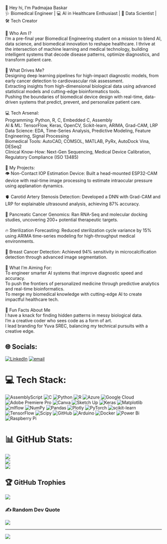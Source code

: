 👾 Hey hi, I’m Padmajaa Baskar<br>🩺 Biomedical Engineer | 💻 AI in Healthcare Enthusiast | 🔬 Data Scientist | 🛠️ Tech Creator<br><br>🧠 Who Am I?<br>I’m a pre-final year Biomedical Engineering student on a mission to blend AI, data science, and biomedical innovation to reshape healthcare. I thrive at the intersection of machine learning and medical technology, building intelligent systems that decode disease patterns, optimize diagnostics, and transform patient care.<br><br>🚀 What Drives Me?<br>Designing deep learning pipelines for high-impact diagnostic models, from early cancer detection to cardiovascular risk assessment.<br>Extracting insights from high-dimensional biological data using advanced statistical models and cutting-edge bioinformatics tools.<br>Pushing the boundaries of biomedical device design with real-time, data-driven systems that predict, prevent, and personalize patient care.<br><br>💻 Tech Arsenal:<br>Programming: Python, R, C, Embedded C, Assembly<br>AI & ML: TensorFlow, Keras, OpenCV, Scikit-learn, ARIMA, Grad-CAM, LRP<br>Data Science: EDA, Time-Series Analysis, Predictive Modeling, Feature Engineering, Signal Processing<br>Biomedical Tools: AutoCAD, COMSOL, MATLAB, PyRx, AutoDock Vina, DESeq2<br>Clinical Know-How: Next-Gen Sequencing, Medical Device Calibration, Regulatory Compliance (ISO 13485)<br><br>🧪 My Projects:<br>👁️ Non-Contact IOP Estimation Device: Built a head-mounted ESP32-CAM device with real-time image processing to estimate intraocular pressure using applanation dynamics.<br><br>🫀 Carotid Artery Stenosis Detection: Developed a DNN with Grad-CAM and LRP for explainable ultrasound analysis, achieving 87% accuracy.<br><br>🦠 Pancreatic Cancer Genomics: Ran RNA-Seq and molecular docking studies, uncovering 200+ potential therapeutic targets.<br><br>🔥 Sterilization Forecasting: Reduced sterilization cycle variance by 15% using ARIMA time-series modeling for high-throughput medical environments.<br><br>🔎 Breast Cancer Detection: Achieved 94% sensitivity in microcalcification detection through advanced image segmentation.<br><br>🎯 What I’m Aiming For:<br>To engineer smarter AI systems that improve diagnostic speed and accuracy.<br>To push the frontiers of personalized medicine through predictive analytics and real-time bioinformatics.<br>To merge my biomedical knowledge with cutting-edge AI to create impactful healthcare tech.<br><br>🎨 Fun Facts About Me<br>I have a knack for finding hidden patterns in messy biological data.<br>I’m a creative coder who sees code as a form of art.<br>I lead branding for Yuva SREC, balancing my technical pursuits with a creative edge.


## 🌐 Socials:
[![LinkedIn](https://img.shields.io/badge/LinkedIn-%230077B5.svg?logo=linkedin&logoColor=white)](https://linkedin.com/in/https://www.linkedin.com/in/padmajaa-baskar/) [![email](https://img.shields.io/badge/Email-D14836?logo=gmail&logoColor=white)](mailto:padmajaa2705@gmail.com) 

# 💻 Tech Stack:
![AssemblyScript](https://img.shields.io/badge/assembly%20script-%23000000.svg?style=flat&logo=assemblyscript&logoColor=white) ![C](https://img.shields.io/badge/c-%2300599C.svg?style=flat&logo=c&logoColor=white) ![Python](https://img.shields.io/badge/python-3670A0?style=flat&logo=python&logoColor=ffdd54) ![R](https://img.shields.io/badge/r-%23276DC3.svg?style=flat&logo=r&logoColor=white) ![Azure](https://img.shields.io/badge/azure-%230072C6.svg?style=flat&logo=microsoftazure&logoColor=white) ![Google Cloud](https://img.shields.io/badge/GoogleCloud-%234285F4.svg?style=flat&logo=google-cloud&logoColor=white) ![Adobe Premiere Pro](https://img.shields.io/badge/Adobe%20Premiere%20Pro-9999FF.svg?style=flat&logo=Adobe%20Premiere%20Pro&logoColor=white) ![Canva](https://img.shields.io/badge/Canva-%2300C4CC.svg?style=flat&logo=Canva&logoColor=white) ![Sketch Up](https://img.shields.io/badge/SketchUp-005F9E?style=flat&logo=sketchup&logoColor=white) ![Keras](https://img.shields.io/badge/Keras-%23D00000.svg?style=flat&logo=Keras&logoColor=white) ![Matplotlib](https://img.shields.io/badge/Matplotlib-%23ffffff.svg?style=flat&logo=Matplotlib&logoColor=black) ![mlflow](https://img.shields.io/badge/mlflow-%23d9ead3.svg?style=flat&logo=numpy&logoColor=blue) ![NumPy](https://img.shields.io/badge/numpy-%23013243.svg?style=flat&logo=numpy&logoColor=white) ![Pandas](https://img.shields.io/badge/pandas-%23150458.svg?style=flat&logo=pandas&logoColor=white) ![Plotly](https://img.shields.io/badge/Plotly-%233F4F75.svg?style=flat&logo=plotly&logoColor=white) ![PyTorch](https://img.shields.io/badge/PyTorch-%23EE4C2C.svg?style=flat&logo=PyTorch&logoColor=white) ![scikit-learn](https://img.shields.io/badge/scikit--learn-%23F7931E.svg?style=flat&logo=scikit-learn&logoColor=white) ![TensorFlow](https://img.shields.io/badge/TensorFlow-%23FF6F00.svg?style=flat&logo=TensorFlow&logoColor=white) ![Scipy](https://img.shields.io/badge/SciPy-%230C55A5.svg?style=flat&logo=scipy&logoColor=%white) ![GitHub](https://img.shields.io/badge/github-%23121011.svg?style=flat&logo=github&logoColor=white) ![Arduino](https://img.shields.io/badge/-Arduino-00979D?style=flat&logo=Arduino&logoColor=white) ![Docker](https://img.shields.io/badge/docker-%230db7ed.svg?style=flat&logo=docker&logoColor=white) ![Power Bi](https://img.shields.io/badge/power_bi-F2C811?style=flat&logo=powerbi&logoColor=black) ![Raspberry Pi](https://img.shields.io/badge/-Raspberry_Pi-C51A4A?style=flat&logo=Raspberry-Pi)
# 📊 GitHub Stats:
![](https://github-readme-stats.vercel.app/api?username=padmajaabaskar&theme=merko&hide_border=false&include_all_commits=false&count_private=false)<br/>
![](https://nirzak-streak-stats.vercel.app/?user=padmajaabaskar&theme=merko&hide_border=false)<br/>
![](https://github-readme-stats.vercel.app/api/top-langs/?username=padmajaabaskar&theme=merko&hide_border=false&include_all_commits=false&count_private=false&layout=compact)

## 🏆 GitHub Trophies
![](https://github-profile-trophy.vercel.app/?username=padmajaabaskar&theme=radical&no-frame=false&no-bg=true&margin-w=4)

### ✍️ Random Dev Quote
![](https://quotes-github-readme.vercel.app/api?type=horizontal&theme=radical)

---
[![](https://visitcount.itsvg.in/api?id=padmajaabaskar&icon=0&color=0)](https://visitcount.itsvg.in)

<!-- Proudly created with GPRM ( https://gprm.itsvg.in ) -->

